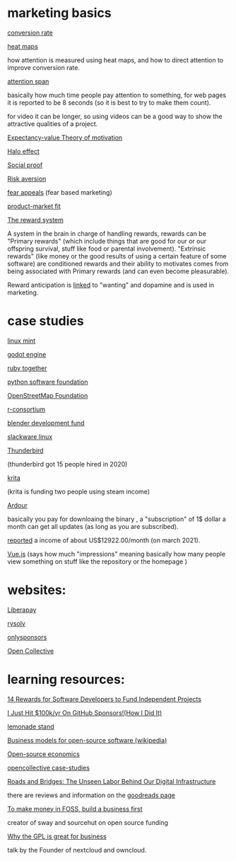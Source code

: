 # marketing basics

[conversion
rate](https://www.optimizely.com/optimization-glossary/conversion-rate/)

[heat
maps](https://onlygrowth.com/blogs/posts/how-to-use-heat-maps-and-eye-tracking-software-to-improve-ux-and-lift-conversion-rates)

how attention is measured using heat maps, and how to direct attention
to improve conversion rate.

[attention
span](https://www.towermarketing.net/blog/winning-the-fight-against-a-website-users-attention-span/)

basically how much time people pay attention to something, for web pages
it is reported to be 8 seconds (so it is best to try to make them
count).

for video it can be longer, so using videos can be a good way to show
the attractive qualities of a project.

[Expectancy-value Theory of
motivation](https://courses.lumenlearning.com/edpsy/chapter/expectancy-value-theory/)

[Halo effect](https://cxl.com/blog/halo-effect/)

[Social proof](https://en.wikipedia.org/wiki/Social_proof)

[Risk
aversion](https://en.wikipedia.org/wiki/Risk_aversion_(psychology))

[fear
appeals](https://www.psychologytoday.com/us/blog/emotional-nourishment/201809/fear-appeals)
(fear based marketing)

[product-market fit](https://en.wikipedia.org/wiki/Product/market_fit)

[The reward system](https://en.wikipedia.org/wiki/Reward_system)

A system in the brain in charge of handling rewards, rewards can be
\"Primary rewards\" (which include things that are good for our or our
offspring survival, stuff like food or parental involvement).
\"Extrinsic rewards\" (like money or the good results of using a certain
feature of some software) are conditioned rewards and their ability to
motivates comes from being associated with Primary rewards (and can even
become pleasurable).

Reward anticipation is
[linked](https://liveinnovation.org/dopamine-more-than-pleasure-the-secret-is-the-anticipation-of-a-reward/)
to \"wanting\" and dopamine and is used in marketing.

# case studies

[linux mint](https://linuxmint.com/)

[godot engine](https://godotengine.org/)

[ruby together](https://rubytogether.org/)

[python software foundation](https://www.python.org/psf/)

[OpenStreetMap
Foundation](https://wiki.osmfoundation.org/wiki/Main_Page)

[r-consortium](https://www.r-consortium.org/about)

[blender development fund](https://fund.blender.org/)

[slackware linux](https://www.patreon.com/slackwarelinux)

[Thunderbird](https://groups.google.com/g/tb-planning/c/-jbmYvYdX1g)

(thunderbird got 15 people hired in 2020)

[krita](https://krita.org/en/item/the-inside-view-how-krita-is-developed/)

(krita is funding two people using steam income)

[Ardour](https://community.ardour.org/download)

basically you pay for downloaing the binary , a \"subscription\" of 1\$
dollar a month can get all updates (as long as you are subscribed).

[reported](https://discourse.ardour.org/) a income of about
US\$12922.00/month (on march 2021).

[Vue.js](https://www.patreon.com/evanyou) (says how much \"impressions\"
meaning basically how many people view something on stuff like the
repository or the homepage )

# websites:

[Liberapay](https://liberapay.com/)

[rysolv](https://www.rysolv.com/)

[onlysponsors](https://onlysponsors.dev/)

[Open Collective](https://opencollective.com/)

# learning resources:

[14 Rewards for Software Developers to Fund Independent
Projects](https://blog.patreon.com/rewards-software-developers)

[I Just Hit \$100k/yr On GitHub Sponsors!(How I Did
It)](https://calebporzio.com/i-just-hit-dollar-100000yr-on-github-sponsors-heres-how-i-did-it)

[lemonade stand](https://github.com/nayafia/lemonade-stand)

[Business models for open-source software
(wikipedia)](https://en.wikipedia.org/wiki/Business_models_for_open-source_software)

[Open-source
economics](https://en.wikipedia.org/wiki/Open-source_economics)

[opencollective
case-studies](https://blog.opencollective.com/tag/case-studies/)

[ Roads and Bridges: The Unseen Labor Behind Our Digital Infrastructure
](https://www.fordfoundation.org/media/2976/roads-and-bridges-the-unseen-labor-behind-our-digital-infrastructure.pdf)

there are reviews and information on the [goodreads
page](https://www.goodreads.com/book/show/32317627-roads-and-bridges)

[To make money in FOSS, build a business
first](https://drewdevault.com/2021/03/03/To-make-money-in-FOSS-build-a-business.html)

creator of sway and sourcehut on open source funding

[Why the GPL is great for
business](https://archive.fosdem.org/2020/schedule/event/gpl_and_business/)

talk by the Founder of nextcloud and owncloud.
